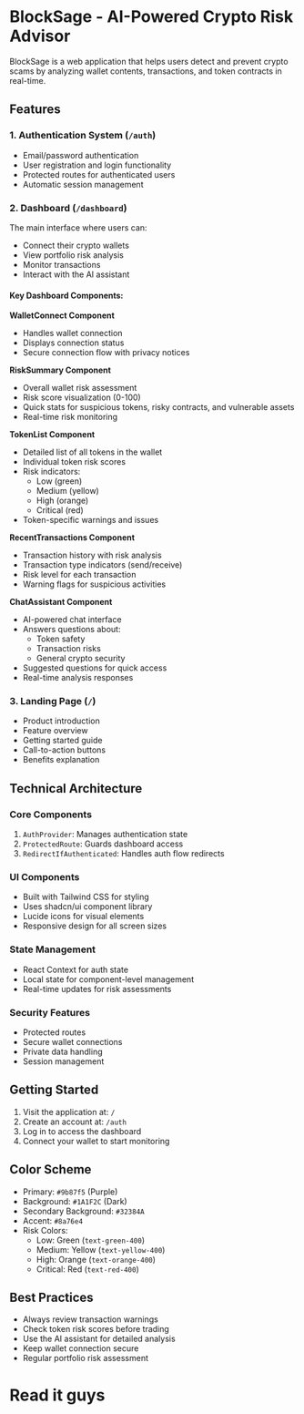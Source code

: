 
# BlockSage - AI-Powered Crypto Risk Advisor

BlockSage is a web application that helps users detect and prevent crypto scams by analyzing wallet contents, transactions, and token contracts in real-time.

## Features

### 1. Authentication System (`/auth`)
- Email/password authentication
- User registration and login functionality
- Protected routes for authenticated users
- Automatic session management

### 2. Dashboard (`/dashboard`)
The main interface where users can:
- Connect their crypto wallets
- View portfolio risk analysis
- Monitor transactions
- Interact with the AI assistant

#### Key Dashboard Components:

**WalletConnect Component**
- Handles wallet connection
- Displays connection status
- Secure connection flow with privacy notices

**RiskSummary Component**
- Overall wallet risk assessment
- Risk score visualization (0-100)
- Quick stats for suspicious tokens, risky contracts, and vulnerable assets
- Real-time risk monitoring

**TokenList Component**
- Detailed list of all tokens in the wallet
- Individual token risk scores
- Risk indicators:
  - Low (green)
  - Medium (yellow)
  - High (orange)
  - Critical (red)
- Token-specific warnings and issues

**RecentTransactions Component**
- Transaction history with risk analysis
- Transaction type indicators (send/receive)
- Risk level for each transaction
- Warning flags for suspicious activities

**ChatAssistant Component**
- AI-powered chat interface
- Answers questions about:
  - Token safety
  - Transaction risks
  - General crypto security
- Suggested questions for quick access
- Real-time analysis responses

### 3. Landing Page (`/`)
- Product introduction
- Feature overview
- Getting started guide
- Call-to-action buttons
- Benefits explanation

## Technical Architecture

### Core Components
1. `AuthProvider`: Manages authentication state
2. `ProtectedRoute`: Guards dashboard access
3. `RedirectIfAuthenticated`: Handles auth flow redirects

### UI Components
- Built with Tailwind CSS for styling
- Uses shadcn/ui component library
- Lucide icons for visual elements
- Responsive design for all screen sizes

### State Management
- React Context for auth state
- Local state for component-level management
- Real-time updates for risk assessments

### Security Features
- Protected routes
- Secure wallet connections
- Private data handling
- Session management

## Getting Started

1. Visit the application at: `/`
2. Create an account at: `/auth`
3. Log in to access the dashboard
4. Connect your wallet to start monitoring

## Color Scheme
- Primary: `#9b87f5` (Purple)
- Background: `#1A1F2C` (Dark)
- Secondary Background: `#32384A`
- Accent: `#8a76e4`
- Risk Colors:
  - Low: Green (`text-green-400`)
  - Medium: Yellow (`text-yellow-400`)
  - High: Orange (`text-orange-400`)
  - Critical: Red (`text-red-400`)

## Best Practices
- Always review transaction warnings
- Check token risk scores before trading
- Use the AI assistant for detailed analysis
- Keep wallet connection secure
- Regular portfolio risk assessment

# Read it guys
